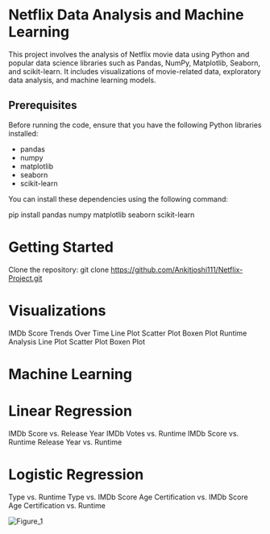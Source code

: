 # Netflix Data Analysis and Machine Learning

This project involves the analysis of Netflix movie data using Python and popular data science libraries such as Pandas, NumPy, Matplotlib, Seaborn, and scikit-learn. It includes visualizations of movie-related data, exploratory data analysis, and machine learning models.

## Prerequisites

Before running the code, ensure that you have the following Python libraries installed:

- pandas
- numpy
- matplotlib
- seaborn
- scikit-learn

You can install these dependencies using the following command:

pip install pandas numpy matplotlib seaborn scikit-learn

# Getting Started
Clone the repository: git clone https://github.com/Ankitjoshi111/Netflix-Project.git

# Visualizations
IMDb Score Trends Over Time
Line Plot
Scatter Plot
Boxen Plot
Runtime Analysis
Line Plot
Scatter Plot
Boxen Plot

# Machine Learning
# Linear Regression
IMDb Score vs. Release Year
IMDb Votes vs. Runtime
IMDb Score vs. Runtime
Release Year vs. Runtime

# Logistic Regression
Type vs. Runtime
Type vs. IMDb Score
Age Certification vs. IMDb Score
Age Certification vs. Runtime

![Figure_1](https://github.com/Ankitjoshi111/Netflix-Project/assets/147061311/cdcf60cd-803e-4cea-8ed8-69cc6382e946)


